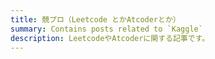 ```yaml
---
title: 競プロ（Leetcode とかAtcoderとか）
summary: Contains posts related to `Kaggle`
description: LeetcodeやAtcoderに関する記事です。
---
```


